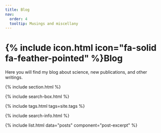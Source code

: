 ```yaml
---
title: Blog
nav:
  order: 4
  tooltip: Musings and miscellany
---
```


# {% include icon.html icon="fa-solid fa-feather-pointed" %}Blog

Here you will find my blog about science, new publications, and other writings. 

{% include section.html %}

{% include search-box.html %}

{% include tags.html tags=site.tags %}

{% include search-info.html %}

{% include list.html data="posts" component="post-excerpt" %}
